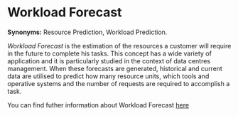 # Workload Forecast 
<!-- (Sustainability) -->

**Synonyms:** Resource Prediction, Workload Prediction.

*Workload Forecast* is the estimation of the resources a customer will require in the future to complete his tasks.  This concept has a wide variety of application and it is particularly studied in the context of data centres management. When these forecasts are generated, historical and current data are utilised to predict how many resource units, which tools and operative systems and the number of requests are required to accomplish a task.

You can find futher information about Workload Forecast [here](../T3.6/resource_prediction.md)
